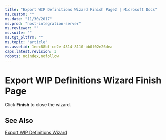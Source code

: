 ```yaml
---
title: "Export WIP Definitions Wizard Finish Page2 | Microsoft Docs"
ms.custom: ""
ms.date: "11/30/2017"
ms.prod: "host-integration-server"
ms.reviewer: ""
ms.suite: ""
ms.tgt_pltfrm: ""
ms.topic: "article"
ms.assetid: 1eec88bf-ce2e-4314-8110-bb0f02e26dea
caps.latest.revision: 3
robots: noindex,nofollow
---
```

# Export WIP Definitions Wizard Finish Page
Click **Finish** to close the wizard.  
  
## See Also  
 [Export WIP Definitions Wizard](../core/export-wip-definitions-wizard2.md)